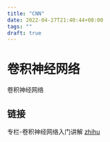 ```yaml
---
title: "CNN"
date: 2022-04-27T21:40:44+08:00
tags: ""
draft: true
---
```


# 卷积神经网络

卷积神经网络

## 链接

专栏-卷积神经网络入门讲解 [zhihu](https://zhuanlan.zhihu.com/c_141391545)
